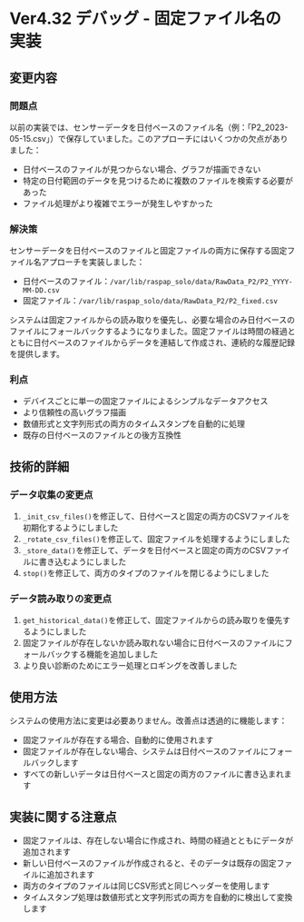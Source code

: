 # Ver4.32 デバッグ - 固定ファイル名の実装

## 変更内容

### 問題点
以前の実装では、センサーデータを日付ベースのファイル名（例：「P2_2023-05-15.csv」）で保存していました。このアプローチにはいくつかの欠点がありました：
- 日付ベースのファイルが見つからない場合、グラフが描画できない
- 特定の日付範囲のデータを見つけるために複数のファイルを検索する必要があった
- ファイル処理がより複雑でエラーが発生しやすかった

### 解決策
センサーデータを日付ベースのファイルと固定ファイルの両方に保存する固定ファイル名アプローチを実装しました：
- 日付ベースのファイル：`/var/lib/raspap_solo/data/RawData_P2/P2_YYYY-MM-DD.csv`
- 固定ファイル：`/var/lib/raspap_solo/data/RawData_P2/P2_fixed.csv`

システムは固定ファイルからの読み取りを優先し、必要な場合のみ日付ベースのファイルにフォールバックするようになりました。固定ファイルは時間の経過とともに日付ベースのファイルからデータを連結して作成され、連続的な履歴記録を提供します。

### 利点
- デバイスごとに単一の固定ファイルによるシンプルなデータアクセス
- より信頼性の高いグラフ描画
- 数値形式と文字列形式の両方のタイムスタンプを自動的に処理
- 既存の日付ベースのファイルとの後方互換性

## 技術的詳細

### データ収集の変更点
1. `_init_csv_files()`を修正して、日付ベースと固定の両方のCSVファイルを初期化するようにしました
2. `_rotate_csv_files()`を修正して、固定ファイルを処理するようにしました
3. `_store_data()`を修正して、データを日付ベースと固定の両方のCSVファイルに書き込むようにしました
4. `stop()`を修正して、両方のタイプのファイルを閉じるようにしました

### データ読み取りの変更点
1. `get_historical_data()`を修正して、固定ファイルからの読み取りを優先するようにしました
2. 固定ファイルが存在しないか読み取れない場合に日付ベースのファイルにフォールバックする機能を追加しました
3. より良い診断のためにエラー処理とロギングを改善しました

## 使用方法
システムの使用方法に変更は必要ありません。改善点は透過的に機能します：
- 固定ファイルが存在する場合、自動的に使用されます
- 固定ファイルが存在しない場合、システムは日付ベースのファイルにフォールバックします
- すべての新しいデータは日付ベースと固定の両方のファイルに書き込まれます

## 実装に関する注意点
- 固定ファイルは、存在しない場合に作成され、時間の経過とともにデータが追加されます
- 新しい日付ベースのファイルが作成されると、そのデータは既存の固定ファイルに追加されます
- 両方のタイプのファイルは同じCSV形式と同じヘッダーを使用します
- タイムスタンプ処理は数値形式と文字列形式の両方を自動的に検出して変換します
